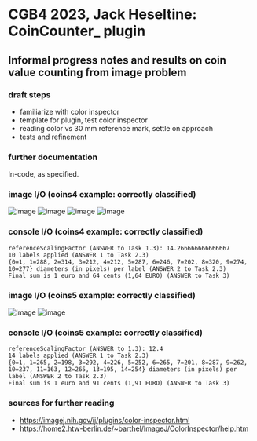 # CGB4 2023, Jack Heseltine: CoinCounter_ plugin

## Informal progress notes and results on coin value counting from image problem

### draft steps

* familiarize with color inspector
* template for plugin, test color inspector
* reading color vs 30 mm reference mark, settle on approach
* tests and refinement

### further documentation

In-code, as specified.

### image I/O (coins4 example: correctly classified)

![image](https://github.com/heseltime/CGB4-ImageJ/assets/66922223/5963aab9-aac7-4d83-8320-a865f72ab87c)
![image](https://github.com/heseltime/CGB4-ImageJ/assets/66922223/451149f4-7db9-414d-bf9c-0b2ebee307fb)
![image](https://github.com/heseltime/CGB4-ImageJ/assets/66922223/c2310f30-3fc6-4ed1-9b34-eb4ac50f7038)
![image](https://github.com/heseltime/CGB4-ImageJ/assets/66922223/f08d4e12-4e0e-44af-b556-1d4a15bad6d5)

### console I/O (coins4 example: correctly classified)

```
referenceScalingFactor (ANSWER to Task 1.3): 14.266666666666667
10 labels applied (ANSWER 1 to Task 2.3)
{0=1, 1=288, 2=314, 3=212, 4=212, 5=287, 6=246, 7=202, 8=320, 9=274, 10=277} diameters (in pixels) per label (ANSWER 2 to Task 2.3)
Final sum is 1 euro and 64 cents (1,64 EURO) (ANSWER to Task 3)
```

### image I/O (coins5 example: correctly classified)

![image](https://github.com/heseltime/CGB4-ImageJ/assets/66922223/11dd963c-f1f4-40fa-a3f4-2909715aa6f3)
![image](https://github.com/heseltime/CGB4-ImageJ/assets/66922223/f973225a-d5e2-4443-bada-ba3e52858b11)


### console I/O (coins5 example: correctly classified)

```
referenceScalingFactor (ANSWER to 1.3): 12.4
14 labels applied (ANSWER 1 to Task 2.3)
{0=1, 1=265, 2=198, 3=292, 4=226, 5=252, 6=265, 7=201, 8=287, 9=262, 10=237, 11=163, 12=265, 13=195, 14=254} diameters (in pixels) per label (ANSWER 2 to Task 2.3)
Final sum is 1 euro and 91 cents (1,91 EURO) (ANSWER to Task 3) 
```

### sources for further reading

* https://imagej.nih.gov/ij/plugins/color-inspector.html
* https://home2.htw-berlin.de/~barthel/ImageJ/ColorInspector/help.htm
